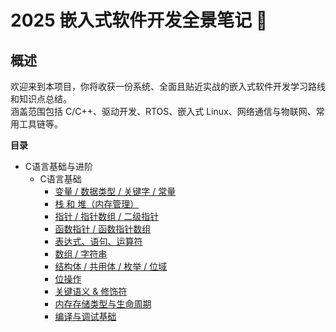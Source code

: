 # 2025 嵌入式软件开发全景笔记 📘

## 概述
欢迎来到本项目，你将收获一份系统、全面且贴近实战的嵌入式软件开发学习路线和知识点总结。  
涵盖范围包括 C/C++、驱动开发、RTOS、嵌入式 Linux、网络通信与物联网、常用工具链等。



**目录**
* C语言基础与进阶
  * C语言基础
    * [变量 / 数据类型 / 关键字 / 常量](./01-C语言基础与进阶/Readme.md/###✅变量/数据类型/关键字/常量)
    * [栈 和 堆（内存管理）](./01-C语言基础与进阶/Readme.md/#✅栈和堆（内存管理）)
    * [指针 / 指针数组 / 二级指针](./01-C语言基础与进阶/Readme.md/#✅指针/指针数组/二级指针)
    * [函数指针 / 函数指针数组](./01-C语言基础与进阶/Readme.md/#✅函数指针/函数指针数组)
    * [表达式、语句、运算符](./01-C语言基础与进阶/Readme.md/#✅表达式、语句、运算符)
    * [数组 / 字符串](./01-C语言基础与进阶/Readme.md/#✅数组/字符串)
    * [结构体 / 共用体 / 枚举 / 位域](./01-C语言基础与进阶/Readme.md/#✅结构体/共用体/枚举/位域)
    * [位操作](./01-C语言基础与进阶/Readme.md/#✅位操作)
    * [关键语义 & 修饰符](./01-C语言基础与进阶/Readme.md/#✅关键语义&修饰符)
    * [内存存储类型与生命周期](./01-C语言基础与进阶/Readme.md/#✅内存存储类型与生命周期)
    * [编译与调试基础](./C语言基础与进阶.md/#✅编译与调试基础)
